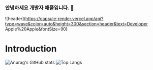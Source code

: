 ### 안녕하세요 개발자 애플입니다. 👋
![header](https://capsule-render.vercel.app/api?type=wave&color=auto&height=300&section=header&text=Developer Apple%20Apple&fontSize=90)

# Introduction
![Anurag's GitHub stats](https://github-readme-stats.vercel.app/api?username=Jodongjin&show_icons=true&theme=radical)
![Top Langs](https://github-readme-stats.vercel.app/api/top-langs/?username=Jodongjin&langs_count=10&layout=compact&theme=dark)
